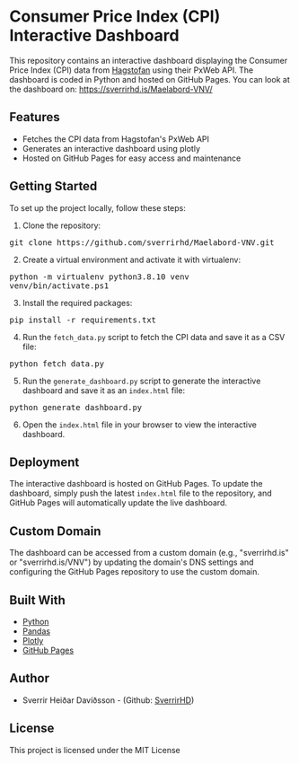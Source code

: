 # Consumer Price Index (CPI) Interactive Dashboard

This repository contains an interactive dashboard displaying the Consumer Price Index (CPI) data from [Hagstofan](https://www.statice.is/) using their PxWeb API. The dashboard is coded in Python and hosted on GitHub Pages. You can look at the dashboard on: https://sverrirhd.is/Maelabord-VNV/

## Features

- Fetches the CPI data from Hagstofan's PxWeb API
- Generates an interactive dashboard using plotly
- Hosted on GitHub Pages for easy access and maintenance

## Getting Started

To set up the project locally, follow these steps:

1. Clone the repository:
<pre>
git clone https://github.com/sverrirhd/Maelabord-VNV.git
</pre>


2. Create a virtual environment and activate it with virtualenv:
<pre>
python -m virtualenv python3.8.10 venv
venv/bin/activate.ps1
</pre>


3. Install the required packages:
<pre>
pip install -r requirements.txt
</pre>


4. Run the `fetch_data.py` script to fetch the CPI data and save it as a CSV file:
<pre>
python fetch_data.py
</pre>


5. Run the `generate_dashboard.py` script to generate the interactive dashboard and save it as an `index.html` file:
<pre>
python generate_dashboard.py
</pre>


6. Open the `index.html` file in your browser to view the interactive dashboard.

## Deployment

The interactive dashboard is hosted on GitHub Pages. To update the dashboard, simply push the latest `index.html` file to the repository, and GitHub Pages will automatically update the live dashboard.

## Custom Domain

The dashboard can be accessed from a custom domain (e.g., "sverrirhd.is" or "sverrirhd.is/VNV") by updating the domain's DNS settings and configuring the GitHub Pages repository to use the custom domain.

## Built With

- [Python](https://www.python.org/)
- [Pandas](https://pandas.pydata.org/)
- [Plotly](https://plotly.com/)
- [GitHub Pages](https://pages.github.com/)

## Author

- Sverrir Heiðar Davíðsson - (Github: [SverrirHD](https://github.com/sverrirhd))

## License

This project is licensed under the MIT License